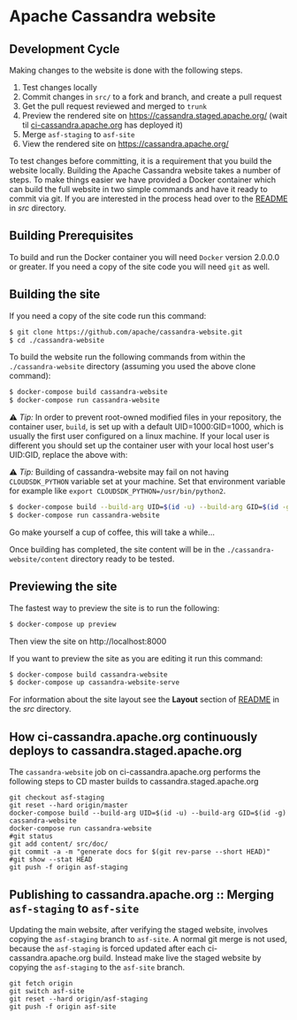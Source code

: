 Apache Cassandra website
========================

Development Cycle
-----------------

Making changes to the website is done with the following steps.

1. Test changes locally
2. Commit changes in `src/` to a fork and branch, and create a pull request
3. Get the pull request reviewed and merged to `trunk`
4. Preview the rendered site on https://cassandra.staged.apache.org/ (wait til [ci-cassandra.apache.org](https://ci-cassandra.apache.org/job/cassandra-website/) has deployed it)
5. Merge `asf-staging` to `asf-site`
6. View the rendered site on https://cassandra.apache.org/


To test changes before committing, it is a requirement that you build the website locally. Building the Apache Cassandra website takes a number of steps. To make things easier we have provided a Docker container which can build the full website in two simple commands and have it ready to commit via git. If you are interested in the process head over to the [README](./src/README) in _src_ directory.

Building Prerequisites
----------------------

To build and run the Docker container you will need `Docker` version 2.0.0.0 or greater. If you need a copy of the site code you will need `git` as well.


Building the site
-----------------

If you need a copy of the site code run this command:

```bash
$ git clone https://github.com/apache/cassandra-website.git
$ cd ./cassandra-website

```

To build the website run the following commands from within the `./cassandra-website` directory (assuming you used the above clone command):

```bash
$ docker-compose build cassandra-website
$ docker-compose run cassandra-website
```

:warning: *Tip:* In order to prevent root-owned modified files in your repository, the container user, `build`, is set up with a default UID=1000:GID=1000, which is usually the first user configured on a linux machine. If your local user is different you should set up the container user with your local host user's UID:GID, replace the above with:

:warning: *Tip:* Building of cassandra-website may fail on not having `CLOUDSDK_PYTHON` variable set at your machine. Set that environment variable for example like `export CLOUDSDK_PYTHON=/usr/bin/python2`.

```bash
$ docker-compose build --build-arg UID=$(id -u) --build-arg GID=$(id -g) cassandra-website
$ docker-compose run cassandra-website
```

Go make yourself a cup of coffee, this will take a while...

Once building has completed, the site content will be in the `./cassandra-website/content` directory ready to be tested.


Previewing the site
-------------------

The fastest way to preview the site is to run the following:

```bash
$ docker-compose up preview
```

Then view the site on http://localhost:8000

If you want to preview the site as you are editing it run this command:

```bash
$ docker-compose build cassandra-website
$ docker-compose up cassandra-website-serve
```

For information about the site layout see the **Layout** section of [README](src/README#layout) in the _src_ directory.


How ci-cassandra.apache.org continuously deploys to cassandra.staged.apache.org
-------------------------------------------------------------------------------

The `cassandra-website` job on ci-cassandra.apache.org performs the following steps to CD master builds to cassandra.staged.apache.org

```
git checkout asf-staging
git reset --hard origin/master
docker-compose build --build-arg UID=$(id -u) --build-arg GID=$(id -g) cassandra-website
docker-compose run cassandra-website
#git status
git add content/ src/doc/
git commit -a -m "generate docs for $(git rev-parse --short HEAD)"
#git show --stat HEAD
git push -f origin asf-staging
```


Publishing to cassandra.apache.org :: Merging `asf-staging` to `asf-site`
-----------------------------------

Updating the main website, after verifying the staged website, involves copying the `asf-staging` branch to `asf-site`. A normal git merge is not used, because the `asf-staging` is forced updated after each ci-cassandra.apache.org build. Instead make live the staged website by copying the `asf-staging` to the `asf-site` branch.

    git fetch origin
    git switch asf-site
    git reset --hard origin/asf-staging
    git push -f origin asf-site
